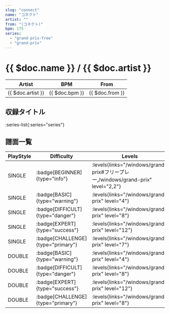 ```yaml
---
slug: "connect"
name: "コネクト"
artist: ""
from: "(コネクト)"
bpm: 175
series:
  - "grand-prix-free"
  - "grand-prix"
---
```


# {{ $doc.name }} / {{ $doc.artist }}

|Artist|BPM|From|
|------|---|----|
|{{ $doc.artist }}|{{ $doc.bpm }}|{{ $doc.from }}|

## 収録タイトル

:series-list{:series="series"}

## 譜面一覧

|PlayStyle|Difficulty|Levels|Notes|Movie|
|---------|----------|------|-----|-----|
|SINGLE| :badge[BEGINNER]{type="info"}| :levels{links="/windows/grand-prix#フリープレー,/windows/grand-prix" level="2,2"}|55/6||
|SINGLE| :badge[BASIC]{type="warning"}| :levels{links="/windows/grand-prix" level="4"}|103/12||
|SINGLE| :badge[DIFFICULT]{type="danger"}| :levels{links="/windows/grand-prix" level="8"}|173/21||
|SINGLE| :badge[EXPERT]{type="success"}| :levels{links="/windows/grand-prix" level="12"}|296/21||
|SINGLE| :badge[CHALLENGE]{type="primary"}| :levels{links="/windows/grand-prix" level="7"}|179/12(30)||
|DOUBLE| :badge[BASIC]{type="warning"}| :levels{links="/windows/grand-prix" level="4"}|87/7||
|DOUBLE| :badge[DIFFICULT]{type="danger"}| :levels{links="/windows/grand-prix" level="8"}|167/23||
|DOUBLE| :badge[EXPERT]{type="success"}| :levels{links="/windows/grand-prix" level="12"}|294/20||
|DOUBLE| :badge[CHALLENGE]{type="primary"}| :levels{links="/windows/grand-prix" level="8"}|172/12(31)||
